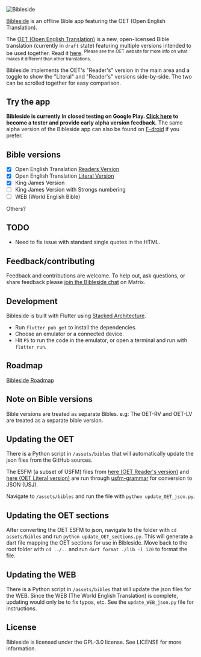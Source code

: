 ![Bibleside](/assets/images/logo-banner.jpg)

[Bibleside](https://bibleside.com) is an offline Bible app featuring the OET (Open English Translation).

The [OET (Open English Translation)](https://openenglishtranslation.bible) is a new, open-licensed Bible translation (currently in ``draft`` state) featuring multiple versions intended to be used together. Read it [here](https://openenglishtranslation.bible/Reader). <sup>Please see the OET website for more info on what makes it different than other translations.</sup>

Bibleside implements the OET's "Reader's" version in the main area and a toggle to show the "Literal" and "Reader's" versions side-by-side. The two can be scrolled together for easy comparison.


## Try the app

**Bibleside is currently in closed testing on Google Play. [Click here](https://play.google.com/apps/testing/com.bibleside.bibleside) to become a tester and provide early alpha version feedback.** The same alpha version of the Bibleside app can also be found on [F-droid](https://f-droid.org/en/packages/com.bibleside.bibleside/) if you prefer.


## Bible versions

- [x] Open English Translation [Readers Version](https://openenglishtranslation.bible/Design/ReadersVersion)
- [x] Open English Translation [Literal Version](https://openenglishtranslation.bible/Design/LiteralVersion)
- [x] King James Version
- [ ] King James Version with Strongs numbering
- [ ] WEB (World English Bible)

Others?


## TODO

- Need to fix issue with standard single quotes in the HTML.


## Feedback/contributing

Feedback and contributions are welcome. To help out, ask questions, or share feedback please [join the Bibleside chat](https://matrix.to/#/#bibleside:matrix.org) on Matrix.


## Development

Bibleside is built with Flutter using [Stacked Architecture](https://stacked.filledstacks.com/).

- Run ``flutter pub get`` to install the dependencies.
- Choose an emulator or a connected device.
- Hit ``F5`` to run the code in the emulator, or open a terminal and run with ``flutter run``.


## Roadmap

[Bibleside Roadmap](https://github.com/users/Correct-Syntax/projects/2/views/7)


## Note on Bible versions

Bible versions are treated as separate Bibles. e.g: The OET-RV and OET-LV are treated as a separate bible version.


## Updating the OET

There is a Python script in ``/assets/bibles`` that will automatically update the json files from the GitHub sources.

The ESFM (a subset of USFM) files from [here (OET Reader's version)](https://github.com/Freely-Given-org/OpenEnglishTranslation--OET/tree/main/translatedTexts/ReadersVersion) and [here (OET Literal version)](https://github.com/Freely-Given-org/OpenEnglishTranslation--OET/tree/main/intermediateTexts/auto_edited_VLT_ESFM) are run through [usfm-grammar](https://github.com/Bridgeconn/usfm-grammar) for conversion to JSON (USJ).

Navigate to ``/assets/bibles`` and run the file with ``python update_OET_json.py``.


## Updating the OET sections

After converting the OET ESFM to json, navigate to the folder with ``cd assets/bibles`` and run ``python update_OET_sections.py``. This will generate a dart file mapping the OET sections for use in Bibleside. Move back to the root folder with ``cd ../..`` and run ``dart format ./lib -l 120`` to format the file.


## Updating the WEB

There is a Python script in ``/assets/bibles`` that will update the json files for the WEB. Since the WEB (The World English Translation) is complete, updating would only be to fix typos, etc. See the ``update_WEB_json.py`` file for instructions.


## License

Bibleside is licensed under the GPL-3.0 license. See LICENSE for more information.
